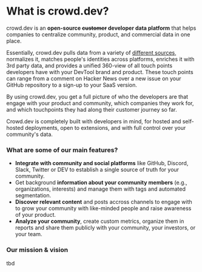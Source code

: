 # What is crowd.dev?

crowd.dev is an **open-source **~~**customer**~~** developer data platform** that helps companies to centralize community, product, and commercial data in one place.

Essentially, crowd.dev pulls data from a variety of [different sources,](https://www.crowd.dev/integrations) normalizes it, matches people's identities across platforms, enriches it with 3rd party data, and provides a unified 360-view of all touch points developers have with your DevTool brand and product. These touch points can range from a comment on Hacker News over a new issue on your GitHub repository to a sign-up to your SaaS version.&#x20;

By using crowd.dev, you get a full picture of who the developers are that engage with your product and community, which companies they work for, and which touchpoints they had along their customer journey so far.

Crowd.dev is completely built with developers in mind, for hosted and self-hosted deployments, open to extensions, and with full control over your community's data.&#x20;

### What are some of our main features?

* **Integrate with community and social platforms** like GitHub, Discord, Slack, Twitter or DEV to establish a single source of truth for your community.
* Get background **information about your community members** (e.g., organizations, interests) and manage them with tags and automated segmentation.
* **Discover relevant content** and posts accross channels to engage with to grow your community with like-minded people and raise awareness of your product.
* **Analyze your community**, create custom metrics, organize them in reports and share them publicly with your community, your investors, or your team.

### Our mission & vision

tbd
